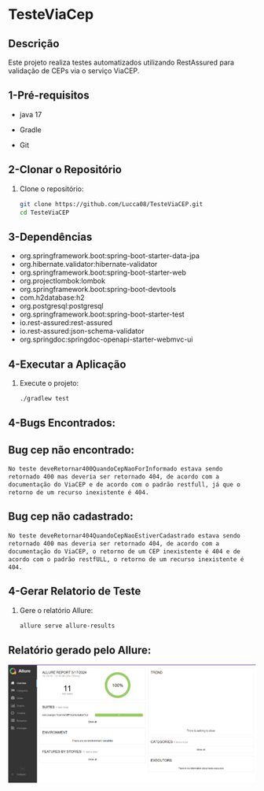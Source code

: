 # TesteViaCep

## Descrição

Este projeto realiza testes automatizados utilizando RestAssured para validação de CEPs via o serviço ViaCEP.

## 1-Pré-requisitos 

- java 17

- Gradle 

- Git 


## 2-Clonar o Repositório

1. Clone o repositório:
    ```bash
    git clone https://github.com/Lucca08/TesteViaCEP.git
    cd TesteViaCEP
    ```

## 3-Dependências

- org.springframework.boot:spring-boot-starter-data-jpa
- org.hibernate.validator:hibernate-validator
- org.springframework.boot:spring-boot-starter-web
- org.projectlombok:lombok
- org.springframework.boot:spring-boot-devtools
- com.h2database:h2
- org.postgresql:postgresql
- org.springframework.boot:spring-boot-starter-test
- io.rest-assured:rest-assured
- io.rest-assured:json-schema-validator
- org.springdoc:springdoc-openapi-starter-webmvc-ui

## 4-Executar a Aplicação


1. Execute o projeto:
    ```bash
    ./gradlew test
    ```
## 4-Bugs Encontrados:
## Bug cep não encontrado: 
    No teste deveRetornar400QuandoCepNaoForInformado estava sendo retornado 400 mas deveria ser retornado 404, de acordo com a documentação do ViaCEP e de acordo com o padrão restfull, já que o retorno de um recurso inexistente é 404.
## Bug cep não cadastrado:
    No teste deveRetornar404QuandoCepNaoEstiverCadastrado estava sendo retornado 400 mas deveria ser retornado 404, de acordo com a documentação do ViaCEP, o retorno de um CEP inexistente é 404 e de acordo com o padrão restfULL, o retorno de um recurso inexistente é 404.



## 4-Gerar Relatorio de Teste

1. Gere o relatório Allure:
    ```bash
    allure serve allure-results
    ```

## Relatório gerado pelo Allure:

![Imagem do Relatório](src/main/resources/img/relatorioViaCep.png)